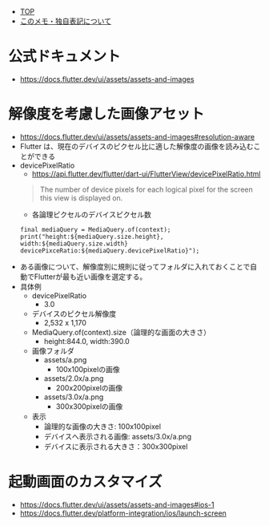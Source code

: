 - [TOP](./README.md)
- [このメモ・独自表記について](../README.md)


# 公式ドキュメント
* https://docs.flutter.dev/ui/assets/assets-and-images



# 解像度を考慮した画像アセット
* https://docs.flutter.dev/ui/assets/assets-and-images#resolution-aware
* Flutter は、現在のデバイスのピクセル比に適した解像度の画像を読み込むことができる
* devicePixelRatio
    * https://api.flutter.dev/flutter/dart-ui/FlutterView/devicePixelRatio.html
    > The number of device pixels for each logical pixel for the screen this view is displayed on.
    * 各論理ピクセルのデバイスピクセル数
    ```
    final mediaQuery = MediaQuery.of(context);
    print("height:${mediaQuery.size.height}, width:${mediaQuery.size.width} devicePixceRatio:${mediaQuery.devicePixelRatio}");
    ```
* ある画像について、解像度別に規則に従ってフォルダに入れておくことで自動でFlutterが最も近い画像を選定する。
* 具体例
    * devicePixelRatio
        * 3.0
    * デバイスのピクセル解像度
        * 2,532 x 1,170
    * MediaQuery.of(context).size（論理的な画面の大きさ）
        * height:844.0, width:390.0
    * 画像フォルダ
        * assets/a.png
            * 100x100pixelの画像
        * assets/2.0x/a.png
            * 200x200pixelの画像
        * assets/3.0x/a.png 
            * 300x300pixelの画像
    * 表示
        * 論理的な画像の大きさ: 100x100pixel
        * デバイスへ表示される画像: assets/3.0x/a.png
        * デバイスに表示される大きさ：300x300pixel


# 起動画面のカスタマイズ
* https://docs.flutter.dev/ui/assets/assets-and-images#ios-1
* https://docs.flutter.dev/platform-integration/ios/launch-screen